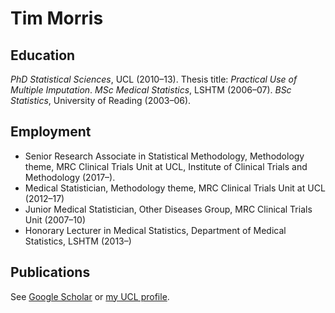 # Tim Morris

## Education
*PhD Statistical Sciences*, UCL (2010–13). Thesis title: *Practical Use of Multiple Imputation*.
*MSc Medical Statistics*, LSHTM (2006–07).
*BSc Statistics*, University of Reading (2003–06).

## Employment
* Senior Research Associate in Statistical Methodology, Methodology theme, MRC Clinical Trials Unit at UCL, Institute of Clinical Trials and Methodology (2017–).
* Medical Statistician, Methodology theme, MRC Clinical Trials Unit at UCL (2012–17)
* Junior Medical Statistician, Other Diseases Group, MRC Clinical Trials Unit (2007–10)
* Honorary Lecturer in Medical Statistics, Department of Medical Statistics, LSHTM (2013–)

## Publications
See [Google Scholar](https://scholar.google.com/citations?hl=en&user=l6OPzY0AAAAJ&view_op=list_works&sortby=pubdate) or [my UCL profile](Íiris.ucl.ac.uk/iris/browse/profile?upi=TNMOR17).
